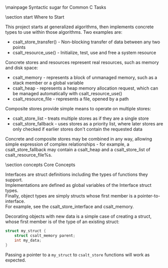 \mainpage Syntactic sugar for Common C Tasks

\section start Where to Start

This project starts at generalized algorithms, then implements concrete types to use within
those algorithms. Two examples are:

- csalt_store_transfer() - Non-blocking transfer of data between any two points
- csalt_resource_use() - Initialize, test, use and free a system resource

Concrete stores and resources represent real resources, such as memory and disk space:

- csalt_memory - represents a block of unmanaged memory, such as a stack member
  or a global variable
- csalt_heap - represents a heap memory allocation request, which can be managed automatically
  with csalt_resource_use()
- csalt_resource_file - represents a file, opened by a path

Composite stores provide simple means to operate on multiple stores:

- csalt_store_list - treats multiple stores as if they are a single store
- csalt_store_fallback - uses stores as a priority list, where later stores are only
  checked if earlier stores don't contain the requested data

Concrete and composite stores may be combined in any way, allowing simple expression of
complex relationships - for example, a csalt_store_fallback may contain a csalt_heap and a
csalt_store_list of csalt_resource_file%s.

\section concepts Core Concepts

Interfaces are struct definitions including the types of functions they support.  
Implementations are defined as global variables of the Interface struct types.  
Finally, object types are simply structs whose first member is a pointer-to-interface.  
For example, see the csalt_store_interface and csalt_memory.  

Decorating objects with new data is a simple case of creating a struct, whose first member
is of the type of an existing struct:

```cpp
struct my_struct {
	struct csalt_memory parent;
	int my_data;
}
```

Passing a pointer to a `my_struct` to `csalt_store` functions will work as expected.
